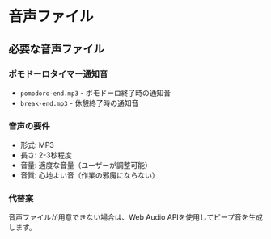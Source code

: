 # 音声ファイル

## 必要な音声ファイル

### ポモドーロタイマー通知音
- `pomodoro-end.mp3` - ポモドーロ終了時の通知音
- `break-end.mp3` - 休憩終了時の通知音

### 音声の要件
- 形式: MP3
- 長さ: 2-3秒程度
- 音量: 適度な音量（ユーザーが調整可能）
- 音質: 心地よい音（作業の邪魔にならない）

### 代替案
音声ファイルが用意できない場合は、Web Audio APIを使用してビープ音を生成します。 